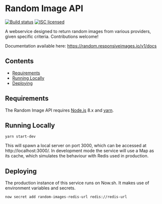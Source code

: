 Random Image API
================

[![Build status](https://img.shields.io/circleci/project/antoligy/random-image-service.svg)](https://circleci.com/gh/antoligy/random-image-service)
[![ISC licensed](https://img.shields.io/badge/license-ISC-blue.svg)](https://opensource.org/licenses/ISC)

A webservice designed to return random images from various providers, given specific criteria. Contributions welcome!

Documentation available here: https://random.responsiveimages.io/v1/docs


Contents
--------

  - [Requirements](#requirements)
  - [Running Locally](#running-locally)
  - [Deploying](#deploying)


Requirements
------------

The Random Image API requires [Node.js](https://nodejs.org/en/) 8.x and [yarn](https://yarnpkg.com/lang/en/).


Running Locally
---------------

``` yarn start-dev ```

This will spawn a local server on port 3000, which can be accessed at http://localhost:3000/.
In development mode the service will use a Map as its cache, which simulates the behaviour with Redis used in production.


Deploying
---------
The production instance of this service runs on Now.sh.  It makes use of environment variables and secrets.

```
now secret add random-images-redis-url redis://redis-url
```
